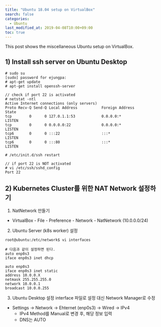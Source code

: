 ```yaml
---
title: "Ubuntu 18.04 setup on VirtualBox"
search: false
categories:
  - Ubuntu
last_modified_at: 2019-04-08T10:00+09:00
toc: true
---
```


This post shows the miscellaneous Ubuntu setup on VirtualBox.

## 1) Install ssh server on Ubuntu Desktop
```console
# sudo su
[sudo] password for ejungpa:
# apt-get update
# apt-get install openssh-server

// check if port 22 is activated
# netstat -ntl
Active Internet connections (only servers)
Proto Recv-Q Send-Q Local Address           Foreign Address         State
tcp        0      0 127.0.1.1:53            0.0.0.0:*               LISTEN
tcp        0      0 0.0.0.0:22              0.0.0.0:*               LISTEN
tcp6       0      0 :::22                   :::*                    LISTEN
tcp6       0      0 :::80                   :::*                    LISTEN

# /etc/init.d/ssh restart

// if port 22 is NOT activated
# vi /etc/ssh/sshd_config
Port 22
```

## 2) Kubernetes Cluster를 위한 NAT Network 설정하기

1) NatNetwork 만들기
* VirtualBox - File - Preference - Network - NatNetwork (10.0.0.0/24)

2) Ubuntu Server (k8s worker) 설정
```console
root@ubuntu:/etc/network$ vi interfaces

# 다음과 같이 설정하면 된다.
auto enp0s3
iface enp0s3 inet dhcp

auto enp0s3
iface enp0s3 inet static
address 10.0.0.X
netmask 255.255.255.0
network 10.0.0.1
broadcast 10.0.0.255
```

3) Ubuntu Desktop 설정
interface 파일로 설정 대신 Network Manager로 수정

* Settings -> Network -> Ehternet (enp0s3) -> Wired -> IPv4
  * IPv4 Method를 Manual로 변경 후, 해당 정보 입력
  * DNS는 AUTO
  
